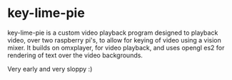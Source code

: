 key-lime-pie
============

key-lime-pie is a custom video playback program designed to playback video, over two raspberry pi's, to allow for keying of video using a vision mixer. It builds on omxplayer, for video playback, and uses opengl es2 for rendering of text over the video backgrounds.

Very early and very sloppy :)


